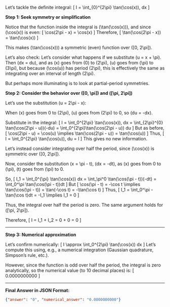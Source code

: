 Let’s tackle the definite integral:
\[
I = \int_{0}^{2\pi} \tan(\cos(x))\, dx
\]

**Step 1: Seek symmetry or simplification**

Notice that the function inside the integral is \(\tan(\cos(x))\), and since \(\cos(x)\) is even:
\[
\cos(2\pi - x) = \cos(x)
\]
Therefore,
\[
\tan(\cos(2\pi - x)) = \tan(\cos(x))
\]

This makes \(\tan(\cos(x))\) a symmetric (even) function over \([0, 2\pi]\).

Let’s also check:
Let’s consider what happens if we substitute \(u = x + \pi\). Then \(dx = du\), and as \(x\) goes from \(0\) to \(2\pi\), \(u\) goes from \(\pi\) to \(3\pi\), but because \(\cos(u)\) has period \(2\pi\), this is effectively the same as integrating over an interval of length \(2\pi\).

But perhaps more illuminating is to look at partial-period symmetries.

**Step 2: Consider the behavior over \([0, \pi]\) and \([\pi, 2\pi]\)**

Let’s use the substitution \(u = 2\pi - x\):

When \(x\) goes from 0 to \(2\pi\), \(u\) goes from \(2\pi\) to 0, so \(du = -dx\).

Substitute in the integral:
\[
I = \int_0^{2\pi} \tan(\cos(x))\, dx = \int_{2\pi}^{0} \tan(\cos(2\pi - u))(-du) = \int_0^{2\pi}\tan(\cos(2\pi - u)) du
\]
But as before,
\[
\cos(2\pi - u) = \cos(u) \implies \tan(\cos(2\pi - u)) = \tan(\cos(u))
\]
Thus,
\[
I = \int_0^{2\pi} \tan(\cos(u))\, du = I
\]
This gives no new information.

Let’s instead consider integrating over half the period, since \(\cos(x)\) is symmetric over \([0, 2\pi]\).

Now, consider the substitution \(x = \pi - t\), \(dx = -dt\), as \(x\) goes from 0 to \(\pi\), \(t\) goes from \(\pi\) to 0.

So,
\[
I_1 = \int_0^{\pi} \tan(\cos(x)) dx
    = \int_\pi^0 \tan(\cos(\pi - t))(-dt)
    = \int_0^\pi \tan(\cos(\pi - t))dt
\]
But
\[
\cos(\pi - t) = -\cos t \implies \tan(\cos(\pi - t)) = \tan(-\cos t) = -\tan(\cos t)
\]
Thus,
\[
I_1 = \int_0^\pi -\tan(\cos t)dt = -I_1 \implies I_1 = 0
\]

Thus, the integral over half the period is zero. The same argument holds for \([\pi, 2\pi]\).

Therefore,
\[
I = I_1 + I_2 = 0 + 0 = 0
\]

---

**Step 3: Numerical approximation**

Let’s confirm numerically:
\[
I \approx \int_0^{2\pi} \tan(\cos(x)) dx
\]
Let’s compute this using, e.g., a numerical integration (Gaussian quadrature, Simpson’s rule, etc.).

However, since the function is odd over half the period, the integral is zero analytically, so the numerical value (to 10 decimal places) is:
\[
0.0000000000
\]

---

**Final Answer in JSON Format:**
```json
{"answer": "0", "numerical_answer": "0.0000000000"}
```